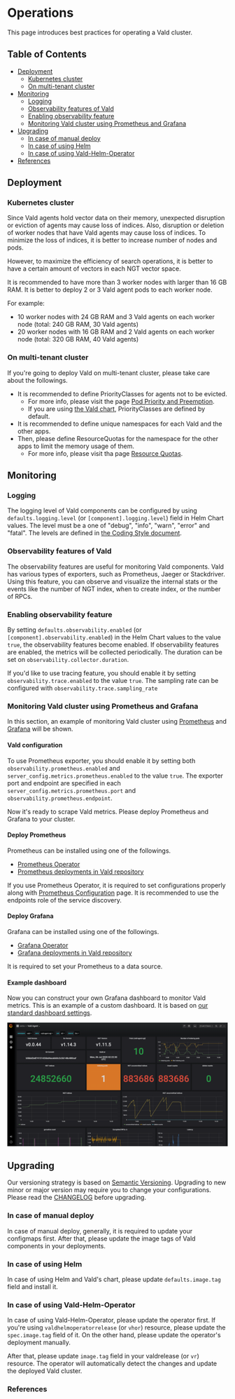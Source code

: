 # Operations

This page introduces best practices for operating a Vald cluster.

Table of Contents
---

- [Deployment](#deployment)
    - [Kubernetes cluster](#kubernetes-cluster)
    - [On multi-tenant cluster](#on-multi-tenant-cluster)
- [Monitoring](#monitoring)
    - [Logging](#logging)
    - [Observability features of Vald](#observability-features-of-vald)
    - [Enabling observability feature](#enabling-observability-feature)
    - [Monitoring Vald cluster using Prometheus and Grafana](#monitoring-vald-cluster-using-prometheus-and-grafana)
- [Upgrading](#upgrading)
    - [In case of manual deploy](#in-case-of-manual-deploy)
    - [In case of using Helm](#in-case-of-using-helm)
    - [In case of using Vald-Helm-Operator](#in-case-of-using-vald-helm-operator)
- [References](#references)


## Deployment

### Kubernetes cluster

Since Vald agents hold vector data on their memory, unexpected disruption or eviction of agents may cause loss of indices.
Also, disruption or deletion of worker nodes that have Vald agents may cause loss of indices.
To minimize the loss of indices, it is better to increase number of nodes and pods.

However, to maximize the efficiency of search operations, it is better to have a certain amount of vectors in each NGT vector space.

It is recommended to have more than 3 worker nodes with larger than 16 GB RAM.
It is better to deploy 2 or 3 Vald agent pods to each worker node.

For example:

- 10 worker nodes with 24 GB RAM and 3 Vald agents on each worker node (total: 240 GB RAM, 30 Vald agents)
- 20 worker nodes with 16 GB RAM and 2 Vald agents on each worker node (total: 320 GB RAM, 40 Vald agents)

### On multi-tenant cluster

If you're going to deploy Vald on multi-tenant cluster, please take care about the followings.

- It is recommended to define PriorityClasses for agents not to be evicted.
    - For more info, please visit the page [Pod Priority and Preemption][pod-priority-preemption].
    - If you are using [the Vald chart][vald-helm-chart], PriorityClasses are defined by default.
- It is recommended to define unique namespaces for each Vald and the other apps.
- Then, please define ResourceQuotas for the namespace for the other apps to limit the memory usage of them.
    - For more info, please visit tha page [Resource Quotas][resource-quota].

## Monitoring

### Logging

The logging level of Vald components can be configured by using `defaults.logging.level` (or `[component].logging.level`) field in Helm Chart values.
The level must be a one of "debug", "info", "warn", "error" and "fatal".
The levels are defined in [the Coding Style document][coding-style-logging].

### Observability features of Vald

The observability features are useful for monitoring Vald components.
Vald has various types of exporters, such as Prometheus, Jaeger or Stackdriver.
Using this feature, you can observe and visualize the internal stats or the events like the number of NGT index, when to create index, or the number of RPCs.

### Enabling observability feature

By setting `defaults.observability.enabled` (or `[component].observability.enabled`) in the Helm Chart values to the value `true`, the observability features become enabled.
If observability features are enabled, the metrics will be collected periodically.
The duration can be set on `observability.collector.duration`.

If you'd like to use tracing feature, you should enable it by setting `observability.trace.enabled` to the value `true`. The sampling rate can be configured with `observability.trace.sampling_rate`

### Monitoring Vald cluster using Prometheus and Grafana

In this section, an example of monitoring Vald cluster using [Prometheus][prometheus-io] and [Grafana][grafana] will be shown.

#### Vald configuration

To use Prometheus exporter, you should enable it by setting both `observability.prometheus.enabled` and `server_config.metrics.prometheus.enabled` to the value `true`.
The exporter port and endpoint are specified in each `server_config.metrics.prometheus.port` and `observability.prometheus.endpoint`.

Now it's ready to scrape Vald metrics.
Please deploy Prometheus and Grafana to your cluster.

#### Deploy Prometheus

Prometheus can be installed using one of the followings.

- [Prometheus Operator][prometheus-operator]
- [Prometheus deployments in Vald repository][vald-prometheus]

If you use Prometheus Operator, it is required to set configurations properly along with [Prometheus Configuration][prometheus-configuration] page.
It is recommended to use the endpoints role of the service discovery.

#### Deploy Grafana

Grafana can be installed using one of the followings.

- [Grafana Operator][grafana-operator]
- [Grafana deployments in Vald repository][vald-grafana]

It is required to set your Prometheus to a data source.

#### Example dashboard

Now you can construct your own Grafana dashboard to monitor Vald metrics.
This is an example of a custom dashboard. It is based on [our standard dashboard settings][vald-grafana-dashboards].

[![Grafana dashboard example](../../assets/docs/guides/operations/grafana-example.png)](../../assets/docs/guides/operations/grafana-example.png)


## Upgrading

Our versioning strategy is based on [Semantic Versioning][semver].
Upgrading to new minor or major version may require you to change your configurations.
Please read the [CHANGELOG][CHANGELOG] before upgrading.

### In case of manual deploy

In case of manual deploy, generally, it is required to update your configmaps first.
After that, please update the image tags of Vald components in your deployments.

### In case of using Helm

In case of using Helm and Vald's chart, please update `defaults.image.tag` field and install it.

### In case of using Vald-Helm-Operator

In case of using Vald-Helm-Operator, please update the operator first.
If you're using `valdhelmoperatorrelease` (or `vhor`) resource, please update the `spec.image.tag` field of it.
On the other hand, please update the operator's deployment manually.

After that, please update `image.tag` field in your valdrelease (or `vr`) resource.
The operator will automatically detect the changes and update the deployed Vald cluster.




### References

[vald-helm-chart]: https://github.com/vdaas/vald/tree/master/charts/vald
[vald-helm-operator-chart]: https://github.com/vdaas/vald/tree/master/charts/vald-helm-operator
[CHANGELOG]: https://vald.vdaas.org/docs/release/changelog/

[pod-priority-preemption]: https://kubernetes.io/docs/concepts/configuration/pod-priority-preemption/
[resource-quota]: https://kubernetes.io/docs/concepts/policy/resource-quotas/

[coding-style-logging]: ../contributing/coding-style.md#logging

[prometheus-io]: https://prometheus.io/
[grafana]: https://grafana.com
[vald-prometheus]: https://github.com/vdaas/vald/tree/master/k8s/metrics/prometheus
[prometheus-operator]: https://github.com/coreos/prometheus-operator
[prometheus-configuration]: https://prometheus.io/docs/prometheus/latest/configuration/configuration/
[vald-grafana]: https://github.com/vdaas/vald/tree/master/k8s/metrics/grafana
[vald-grafana-dashboards]: https://github.com/vdaas/vald/tree/master/k8s/metrics/grafana/dashboards
[grafana-operator]: https://operatorhub.io/operator/grafana-operator
[semver]: https://semver.org/
